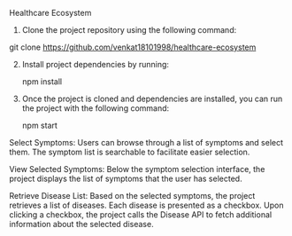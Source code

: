 Healthcare Ecosystem

1) Clone the project repository using the following command:
    
  git clone https://github.com/venkat18101998/healthcare-ecosystem

2) Install project dependencies by running:

   npm install

3) Once the project is cloned and dependencies are installed, you can run the project with the following command:

   npm start

Select Symptoms: Users can browse through a list of symptoms and select them. The symptom list is searchable to facilitate easier selection.

View Selected Symptoms: Below the symptom selection interface, the project displays the list of symptoms that the user has selected.

Retrieve Disease List: Based on the selected symptoms, the project retrieves a list of diseases. Each disease is presented as a checkbox. Upon clicking a checkbox, the project calls the Disease API to fetch additional information about the selected disease.

